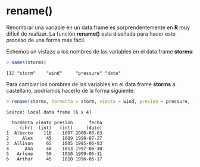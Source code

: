 
# rename()

Renombrar una variable en un data frame es sorprendentemente en __R__ muy difícil de realizar. La función __rename()__ esta diseñada para hacer este proceso de una forma más fácil.  

Echemos un vistazo a los nombres de las variables en el data frame __storms__:


```r
> names(storms)
```

```
[1] "storm"    "wind"     "pressure" "date"    
```

Para cambiar los nombres de las variables en el data frame __storms__ a castellano, podriamos hacerlo de la forma siguiente:  


```r
> rename(storms, tormenta = storm, viento = wind, presion = pressure, fecha = date )
```

```
Source: local data frame [6 x 4]

  tormenta viento presion      fecha
     (chr)  (int)   (int)     (date)
1  Alberto    110    1007 2000-08-03
2     Alex     45    1009 1998-07-27
3  Allison     65    1005 1995-06-03
4      Ana     40    1013 1997-06-30
5   Arlene     50    1010 1999-06-11
6   Arthur     45    1010 1996-06-17
```


